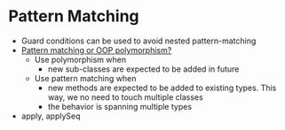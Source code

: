 # Pattern Matching
- Guard conditions can be used to avoid nested pattern-matching
- [Pattern matching or OOP polymorphism?](https://youtu.be/S60PiAw-Tg4?list=PLO9y7hOkmmSEmDcxBXvIDp-1b5EIC5Ed5&t=867)
  - Use polymorphism when 
    - new sub-classes are expected to be added in future
  - Use pattern matching when
    - new methods are expected to be added to existing types. This way, we no need to touch multiple classes
    - the behavior is spanning multiple types
- apply, applySeq

